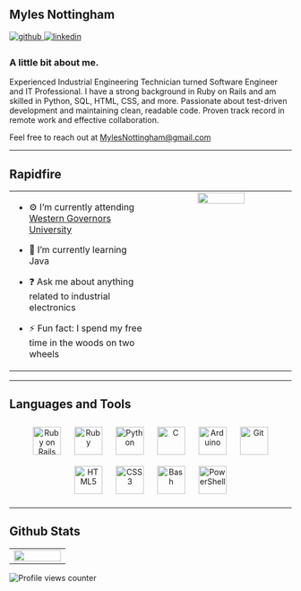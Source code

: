 ## Myles Nottingham

<a href="https://github.com/MylesNottingham" target="_blank">
<img src=https://img.shields.io/badge/github-%2324292e.svg?&style=for-the-badge&logo=github&logoColor=white alt=github style="margin-bottom: 5px;" />
</a>
<a href="https://linkedin.com/in/MylesNottingham" target="_blank">
<img src=https://img.shields.io/badge/linkedin-%231E77B5.svg?&style=for-the-badge&logo=linkedin&logoColor=white alt=linkedin style="margin-bottom: 5px;" />
</a>

### A little bit about me.
Experienced Industrial Engineering Technician turned Software Engineer and IT Professional. I have a strong background in Ruby on Rails and am skilled in Python, SQL, HTML, CSS, and more. Passionate about test-driven development and maintaining clean, readable code. Proven track record in remote work and effective collaboration.

Feel free to reach out at MylesNottingham@gmail.com

---

## Rapidfire

<table><tr><td valign="top" width="50%">

- ⚙️ I’m currently attending [Western Governors University](https://wgu.edu/)

- 💎 I’m currently learning Java

- ❓ Ask me about anything related to industrial electronics

- ⚡ Fun fact: I spend my free time in the woods on two wheels

</td><td valign="top" width="50%">

<div align="center">
<img src="https://octodex.github.com/images/ironcat.jpg" align="center" style="width: 60%" />
</div>

</td></tr></table>

---

## Languages and Tools
<div align="center">
<a href="https://rubyonrails.org/" target="_blank"><img style="margin: 10px" src="https://profilinator.rishav.dev/skills-assets/rails-original-wordmark.svg" alt="Ruby on Rails" height="50" /></a>
<a href="https://www.ruby-lang.org/en/" target="_blank"><img style="margin: 10px" src="https://upload.wikimedia.org/wikipedia/commons/thumb/7/73/Ruby_logo.svg/480px-Ruby_logo.svg.png" alt="Ruby" height="50" /></a>
<a href="https://www.python.org/" target="_blank"><img style="margin: 10px" src="https://profilinator.rishav.dev/skills-assets/python-original.svg" alt="Python" height="50" /></a>
<a href="https://www.cprogramming.com/" target="_blank"><img style="margin: 10px" src="https://profilinator.rishav.dev/skills-assets/c-original.svg" alt="C" height="50" /></a>
<a href="https://www.arduino.cc/" target="_blank"><img style="margin: 10px" src="https://profilinator.rishav.dev/skills-assets/arduino.png" alt="Arduino" height="50" /></a>
<a href="https://github.com/" target="_blank"><img style="margin: 10px" src="https://profilinator.rishav.dev/skills-assets/git-scm-icon.svg" alt="Git" height="50" /></a>
<a href="https://en.wikipedia.org/wiki/HTML5" target="_blank"><img style="margin: 10px" src="https://profilinator.rishav.dev/skills-assets/html5-original-wordmark.svg" alt="HTML5" height="50" /></a>
<a href="https://www.w3schools.com/css/" target="_blank"><img style="margin: 10px" src="https://profilinator.rishav.dev/skills-assets/css3-original-wordmark.svg" alt="CSS3" height="50" /></a>
<a href="https://www.gnu.org/software/bash/" target="_blank"><img style="margin: 10px" src="https://bashlogo.com/img/logo/svg/full_colored_light.svg" alt="Bash" height="50" /></a>
<a href="https://docs.microsoft.com/en-us/powershell/" target="_blank"><img style="margin: 10px" src="https://profilinator.rishav.dev/skills-assets/powershell.png" alt="PowerShell" height="50" /></a>
</div>

---

## Github Stats
<table>
<td valign="top" width="39%">

<img src="https://github-readme-stats.vercel.app/api/top-langs/?username=MylesNottingham&theme=radical&hide_border=true&layout=compact" align="left" style="width: 100%" />

</td></tr></table>

![Profile views counter](https://komarev.com/ghpvc/?username=MylesNottingham&&style=flat-square)

<br />
